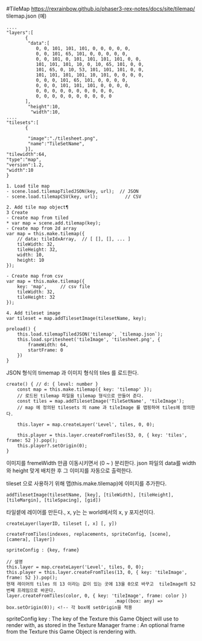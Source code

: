 #TileMap
https://rexrainbow.github.io/phaser3-rex-notes/docs/site/tilemap/
tilemap.json (예)
```
....
"layers":[
       {
        "data":[
           0, 0, 101, 101, 101, 0, 0, 0, 0, 0,
           0, 0, 101, 65, 101, 0, 0, 0, 0, 0,
           0, 0, 101, 0, 101, 101, 101, 101, 0, 0,
           101, 101, 101, 10, 0, 10, 65, 101, 0, 0,
           101, 65, 0, 10, 53, 101, 101, 101, 0, 0,
           101, 101, 101, 101, 10, 101, 0, 0, 0, 0,
           0, 0, 0, 101, 65, 101, 0, 0, 0, 0,
           0, 0, 0, 101, 101, 101, 0, 0, 0, 0,
           0, 0, 0, 0, 0, 0, 0, 0, 0, 0,
           0, 0, 0, 0, 0, 0, 0, 0, 0, 0
       ],
        "height":10,
         "width":10,
....
"tilesets":[
       {

        "image":"./tilesheet.png",
        "name":"TileSetName",
       }],
"tilewidth":64,
"type":"map",
"version":1.2,
"width":10
}

```

```
1. Load tile map
- scene.load.tilemapTiledJSON(key, url);  // JSON
- scene.load.tilemapCSV(key, url);          // CSV

2. Add tile map object¶
3 Create
- Create map from tiled
* var map = scene.add.tilemap(key);
- Create map from 2d array
var map = this.make.tilemap({
    // data: tileIdxArray,  // [ [], [], ... ]
    tileWidth: 32,
    tileHeight: 32,
    width: 10,
    height: 10
});

- Create map from csv
var map = this.make.tilemap({
    key: 'map',     // csv file
    tileWidth: 32,
    tileHeight: 32
});

4. Add tileset image
var tileset = map.addTilesetImage(tilesetName, key);
```
```
preload() {
    this.load.tilemapTiledJSON('tilemap', `tilemap.json`);
    this.load.spritesheet('tileImage', 'tilesheet.png', {
        frameWidth: 64,
        startFrame: 0
    })
}
```
JSON 형식의 timemap 과 이미지 형식의 tiles 를 로드한다.
```
create() { // d: { level: number }
    const map = this.make.tilemap({ key: 'tilemap' });
    // 로드된 tilemap 파일을 tilemap 형식으로 만들어 준다.
    const tiles = map.addTilesetImage('TileSetName', 'tileImage');
    // map 에 정의된 tilesets 의 name 과 tileImage 를 맵핑하여 tiles에 정의한다.

    this.layer = map.createLayer('Level', tiles, 0, 0);

    this.player = this.layer.createFromTiles(53, 0, { key: 'tiles', frame: 52 }).pop();
    this.player?.setOrigin(0);
}
```
이미지를 fremeWidth 만큼 이동시키면서 (0 ~ ) 분리한다.
json 파일의 data를 width와 height 맞게 배치한 후 그 이미지를 자동으로 출력한다.

tileset 으로 사용하기 위해 맵(this.make.tilemap)에 이미지를 추가한다.
```
addTilesetImage(tilesetName, [key], [tileWidth], [tileHeight], [tileMargin], [tileSpacing], [gid])
```
타일셑에 레이어를 만든다., x, y는 는 world에서의 x, y 포지션이다.
```
createLayer(layerID, tileset [, x] [, y])
```
```
createFromTiles(indexes, replacements, spriteConfig, [scene], [camera], [layer])

spriteConfig : {key, frame}

// 설명
this.layer = map.createLayer('Level', tiles, 0, 0);
this.player = this.layer.createFromTiles(13, 0, { key: 'tileImage', frame: 52 }).pop();
현재 레이어의 tiles 의 13 이라는 값이 있는 곳에 13을 0으로 바꾸고  tileImage의 52번째 프레임으로 바꾼다.
layer.createFromTiles(color, 0, { key: 'tileImage', frame: color })
                                        .map((box: any) => box.setOrigin(0)); <!-- 각 box에 setOrigin을 적용

```
spriteConfig
key : The key of the Texture this Game Object will use to render with, as stored in the Texture Manager
frame : An optional frame from the Texture this Game Object is rendering with.



